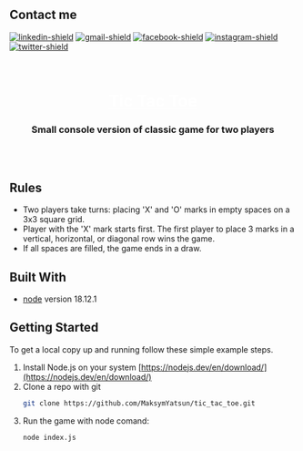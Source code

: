 ## Contact me

[![linkedin-shield]][linkedin-url] [![gmail-shield]][gmail-url] [![facebook-shield]][facebook-url] [![instagram-shield]][instagram-url] [![twitter-shield]][twitter-url]

<!-- PROJECT LOGO -->
<br>
<div align="center">
  <a href="https://github.com/MaksymYatsun/bilgi-teknolojilerind" style="color: white;"><h1><b>Tic Tac Toe</b></h1></a>

<h3 align="center">Small console version of classic game for two players</h3>
<br></br>
</div>

<!-- ABOUT THE PROJECT -->

## Rules

- Two players take turns: placing 'X' and 'O' marks in empty spaces on a 3x3 square grid.
- Player with the 'X' mark starts first. The first player to place 3 marks in a vertical, horizontal, or diagonal row wins the game.
- If all spaces are filled, the game ends in a draw.

## Built With

- [node] version 18.12.1

<!-- GETTING STARTED -->

## Getting Started

To get a local copy up and running follow these simple example steps.

1. Install Node.js on your system [https://nodejs.dev/en/download/](https://nodejs.dev/en/download/)
2. Clone a repo with git
   ```sh
   git clone https://github.com/MaksymYatsun/tic_tac_toe.git
   ```
3. Run the game with node comand:
   ```sh
   node index.js
   ```

<!-- MARKDOWN LINKS & IMAGES -->

[tailwindcss]: https://tailwindcss.com/
[npm]: https://www.npmjs.com/
[node]: https://nodejs.org/en/
[linkedin-url]: https://www.linkedin.com/in/maksym-yatsun-3637bb231/
[linkedin-shield]: https://img.shields.io/badge/-LinkedIn-black.svg?style=for-the-badge&logo=linkedin&colorB=555
[gmail-url]: https://mail.google.com/mail/u/?authuser=egocogitio3.14@gmail.com
[gmail-shield]: https://img.shields.io/badge/Gmail-D14836?style=for-the-badge&logo=gmail&logoColor=white&
[facebook-url]: https://www.facebook.com/maxim.yatsun.9
[facebook-shield]: https://img.shields.io/badge/Facebook-%231877F2.svg?style=for-the-badge&logo=Facebook&logoColor=white
[instagram-url]: https://www.instagram.com/maxym.yatsun/
[instagram-shield]: https://img.shields.io/badge/Instagram-%23E4405F.svg?style=for-the-badge&logo=Instagram&logoColor=white
[twitter-url]: https://twitter.com/maxon67277076
[twitter-shield]: https://img.shields.io/badge/Twitter-%231DA1F2.svg?style=for-the-badge&logo=Twitter&logoColor=white